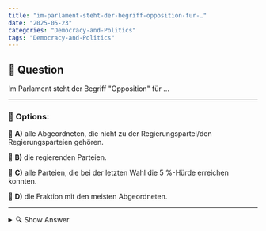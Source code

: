 ```yaml
---
title: "im-parlament-steht-der-begriff-opposition-fur-…"
date: "2025-05-23"
categories: "Democracy-and-Politics"
tags: "Democracy-and-Politics"
---
```


## 📌 **Question**

Im Parlament steht der Begriff "Opposition" für …



---

### 📝 **Options:**

🔘 **A)** alle Abgeordneten, die nicht zu der Regierungspartei/den Regierungsparteien gehören.

🔘 **B)** die regierenden Parteien.

🔘 **C)** alle Parteien, die bei der letzten Wahl die 5 %-Hürde erreichen konnten.

🔘 **D)** die Fraktion mit den meisten Abgeordneten.

---

<details>
  <summary>🔍 Show Answer</summary>

  <p>
💡  <b>Correct Answer:</b>  a
  </p>
  <p>
    📖<b>Explanation:</b>
    Im politischen System Deutschlands bezeichnet der Begriff "Opposition" die Parteien und Abgeordneten, die nicht Teil der Regierung sind. Diese im Parlament vertretenen Mitglieder überwachen die Regierungsarbeit, stellen kritische Fragen und wirken bei parlamentarischen Entscheidungsprozessen mit. Sie haben die Aufgabe, alternative Politikvorschläge zu präsentieren und die Regierung für ihre Entscheidungen zur Rechenschaft zu ziehen. Die Opposition spielt eine wichtige Rolle in der Demokratie, indem sie sicherstellt, dass verschiedene Meinungen und Interessen vertreten sind und der Regierung nicht uneingeschränkte Macht gewährt wird.
  </p>
</details>
